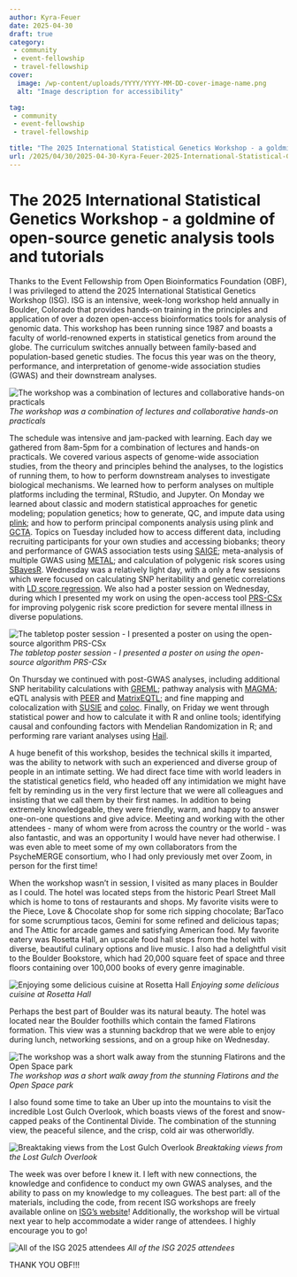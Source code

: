 ```yaml
---
author: Kyra-Feuer
date: 2025-04-30
draft: true
category: 
 - community
 - event-fellowship
 - travel-fellowship
cover:
  image: /wp-content/uploads/YYYY/YYYY-MM-DD-cover-image-name.png
  alt: "Image description for accessibility"

tag:
 - community
 - event-fellowship
 - travel-fellowship

title: "The 2025 International Statistical Genetics Workshop - a goldmine of open-source genetic analysis tools and tutorials"
url: /2025/04/30/2025-04-30-Kyra-Feuer-2025-International-Statistical-Genetics-Workshop/
---
```


# The 2025 International Statistical Genetics Workshop - a goldmine of open-source genetic analysis tools and tutorials

Thanks to the Event Fellowship from Open Bioinformatics Foundation (OBF), I was privileged to attend the 2025 International Statistical Genetics Workshop (ISG). ISG is an intensive, week-long workshop held annually in Boulder, Colorado that provides hands-on training in the principles and application of over a dozen open-access bioinformatics tools for analysis of genomic data. This workshop has been running since 1987 and boasts a faculty of world-renowned experts in statistical genetics from around the globe. The curriculum switches annually between family-based and population-based genetic studies. The focus this year was on the theory, performance, and interpretation of genome-wide association studies (GWAS) and their downstream analyses.

![The workshop was a combination of lectures and collaborative hands-on practicals](/img/2025/2025-04-30-Kyra-Feuer-01.jpg)
*The workshop was a combination of lectures and collaborative hands-on practicals*

The schedule was intensive and jam-packed with learning. Each day we gathered from 8am-5pm for a combination of lectures and hands-on practicals. We covered various aspects of genome-wide association studies, from the theory and principles behind the analyses, to the logistics of running them, to how to perform downstream analyses to investigate biological mechanisms. We learned how to perform analyses on multiple platforms including the terminal, RStudio, and Jupyter. On Monday we learned about classic and modern statistical approaches for genetic modeling; population genetics; how to generate, QC, and impute data using [plink](https://www.cog-genomics.org/plink/2.0/); and how to perform principal components analysis using plink and [GCTA](https://yanglab.westlake.edu.cn/software/gcta/#Overview). Topics on Tuesday included how to access different data, including recruiting participants for your own studies and accessing biobanks; theory and performance of GWAS association tests using [SAIGE](https://github.com/weizhouUMICH/SAIGE); meta-analysis of multiple GWAS using [METAL](https://github.com/statgen/METAL); and calculation of polygenic risk scores using [SBayesR](https://github.com/zhilizheng/SBayesRC). Wednesday was a relatively light day, with a only a few sessions which were focused on calculating SNP heritability and genetic correlations with [LD score regression](https://github.com/bulik/ldsc). We also had a poster session on Wednesday, during which I presented my work on using the open-access tool [PRS-CSx](https://github.com/getian107/PRScsx) for improving polygenic risk score prediction for severe mental illness in diverse populations. 

![The tabletop poster session - I presented a poster on using the open-source algorithm PRS-CSx](/img/2025/2025-04-30-Kyra-Feuer-02.jpg)
*The tabletop poster session - I presented a poster on using the open-source algorithm PRS-CSx*

On Thursday we continued with post-GWAS analyses, including additional SNP heritability calculations with [GREML](https://yanglab.westlake.edu.cn/software/gcta/#GREML); pathway analysis with [MAGMA](https://cncr.nl/research/magma/); eQTL analysis with [PEER](https://www.sanger.ac.uk/tool/peer/) and [MatrixEQTL](https://github.com/andreyshabalin/MatrixEQTL); and fine mapping and colocalization with [SUSIE](https://github.com/stephenslab/susieR) and [coloc](https://github.com/chr1swallace/coloc/). Finally, on Friday we went through statistical power and how to calculate it with R and online tools; identifying causal and confounding factors with Mendelian Randomization in R; and performing rare variant analyses using [Hail](https://github.com/hail-is/hail). 

A huge benefit of this workshop, besides the technical skills it imparted, was the ability to network with such an experienced and diverse group of people in an intimate setting. We had direct face time with world leaders in the statistical genetics field, who headed off any intimidation we might have felt by reminding us in the very first lecture that we were all colleagues and insisting that we call them by their first names. In addition to being extremely knowledgeable, they were friendly, warm, and happy to answer one-on-one questions and give advice. Meeting and working with the other attendees - many of whom were from across the country or the world - was also fantastic, and was an opportunity I would have never had otherwise. I was even able to meet some of my own collaborators from the PsycheMERGE consortium, who I had only previously met over Zoom, in person for the first time!

When the workshop wasn’t in session, I visited as many places in Boulder as I could. The hotel was located steps from the historic Pearl Street Mall which is home to tons of restaurants and shops. My favorite visits were to the Piece, Love & Chocolate shop for some rich sipping chocolate; BarTaco for some scrumptious tacos, Gemini for some refined and delicious tapas; and The Attic for arcade games and satisfying American food. My favorite eatery was Rosetta Hall, an upscale food hall steps from the hotel with diverse, beautiful culinary options and live music. I also had a delightful visit to the Boulder Bookstore, which had 20,000 square feet of space and three floors containing over 100,000 books of every genre imaginable.

![Enjoying some delicious cuisine at Rosetta Hall](/img/2025/2025-04-30-Kyra-Feuer-03.jpg)
*Enjoying some delicious cuisine at Rosetta Hall*

Perhaps the best part of Boulder was its natural beauty. The hotel was located near the Boulder foothills which contain the famed Flatirons formation. This view was a stunning backdrop that we were able to enjoy during lunch, networking sessions, and on a group hike on Wednesday. 

![The workshop was a short walk away from the stunning Flatirons and the Open Space park](/img/2025/2025-04-30-Kyra-Feuer-04.jpg)
*The workshop was a short walk away from the stunning Flatirons and the Open Space park*

I also found some time to take an Uber up into the mountains to visit the incredible Lost Gulch Overlook, which boasts views of the forest and snow-capped peaks of the Continental Divide. The combination of the stunning view, the peaceful silence, and the crisp, cold air was otherworldly. 

![Breaktaking views from the Lost Gulch Overlook](/img/2025/2025-04-30-Kyra-Feuer-05.jpg)
*Breaktaking views from the Lost Gulch Overlook*

The week was over before I knew it. I left with new connections, the knowledge and confidence to conduct my own GWAS analyses, and the ability to pass on my knowledge to my colleagues. The best part: all of the materials, including the code, from recent ISG workshops are freely available online on [ISG’s website](https://www.colorado.edu/ibg/workshop)! Additionally, the workshop will be virtual next year to help accommodate a wider range of attendees. I highly encourage you to go!

![All of the ISG 2025 attendees](/img/2025/2025-04-30-Kyra-Feuer-06.jpg)
*All of the ISG 2025 attendees*

THANK YOU OBF!!!
